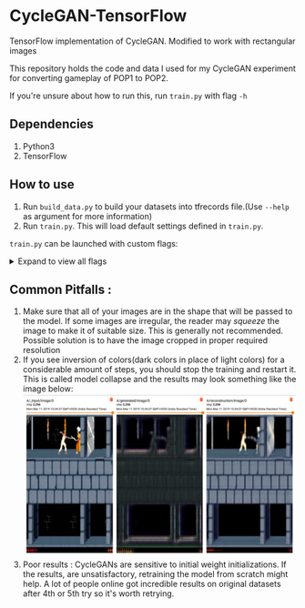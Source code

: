 # CycleGAN-TensorFlow
TensorFlow implementation of CycleGAN. Modified to work with rectangular images

This repository holds the code and data I used for my CycleGAN experiment for converting gameplay of POP1 to POP2.

If you're unsure about how to run this, run `train.py` with flag `-h`
## Dependencies 
1. Python3
1. TensorFlow
## How to use 
1. Run `build_data.py` to build your datasets into tfrecords file.(Use `--help` as argument for more information)
1. Run `train.py`. This will load default settings defined in `train.py`.

`train.py` can be launched with custom flags:
<details>
  <summary>Expand to view all flags</summary>
<pre>
  flags:

.\train.py:
  --A: A tfrecords file for training, default:
    pop1topop2/tfrecords/pop1.tfrecords
    (default: 'pop1topop2/tfrecords/pop1.tfrecords')
  --B: B tfrecords file for training, default:
    pop1topop2/tfrecords/pop2.tfrecords
    (default: 'pop1topop2/tfrecords/pop2.tfrecords')
  --batch_size: Batch Size, default: 1
    (default: '1')
    (an integer)
  --beta1: Momentum of Adam, default: 0.5
    (default: '0.5')
    (a number)
  --image_height: Image Height, default: 200
    (default: '200')
    (an integer)
  --image_width: Image Width, default: 320
    (default: '320')
    (an integer)
  --lambda1: Weight of Forward Cycle Loss (A->B->A), default: 10
    (default: '10')
    (an integer)
  --lambda2: Weight of Backward Cycle Loss (B->A->B), default: 10
    (default: '10')
    (an integer)
  --learning_rate: Learning rate of Adam, default: 2e-4
    (default: '0.0002')
    (a number)
  --load_model: Folder of saved model for continuing the training, default: None
  --ngf: Number of gen filters in first conv layer, default: 64
    (default: '64')
    (an integer)
  --norm: Normalization [instance/batch], default: instance
    (default: 'instance')
  --pool_size: Size of Image Buffer that stores previously generated images,
    default: 50
    (default: '50')
    (an integer)
  --[no]reset_model: Allows you to reset computational graph of tensorflow,
    default: False
    (default: 'false')
  --[no]use_lsgan: Use LSGAN(MSE) or CrossEntropyLoss, default: True
    (default: 'true')
</pre>
</details>

## Common Pitfalls :
1. Make sure that all of your images are in the shape that will be passed to the model. If some images are irregular, the reader may *squeeze* the image to make it of suitable size. This is generally not recommended. Possible solution is to have the image cropped in proper required resolution
1. If you see inversion of colors(dark colors in place of light colors) for a considerable amount of steps, you should stop the training and restart it. This is called model collapse and the results may look something like the image below:<br>
![Model Collapse](https://raw.githubusercontent.com/ashutoshbsathe/CycleGAN-TensorFlow/master/images/mode_collapse.png)
1. Poor results : CycleGANs are sensitive to initial weight initializations. If the results, are unsatisfactory, retraining the model from scratch might help. A lot of people online got incredible results on original datasets after 4th or 5th try so it's worth retrying.
